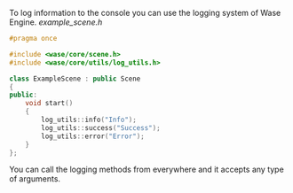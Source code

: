 To log information to the console you can use the logging system of Wase Engine.
*example_scene.h*
```c++
#pragma once

#include <wase/core/scene.h>
#include <wase/core/utils/log_utils.h>

class ExampleScene : public Scene
{
public:
    void start()
    {
        log_utils::info("Info");
        log_utils::success("Success");
        log_utils::error("Error");
    }
};
```

You can call the logging methods from everywhere and it accepts any type of arguments.